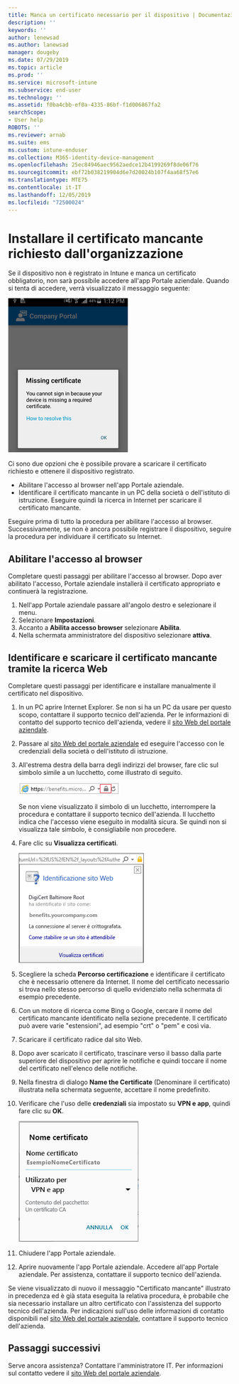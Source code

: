 ```yaml
---
title: Manca un certificato necessario per il dispositivo | Documentazione Microsoft
description: ''
keywords: ''
author: lenewsad
ms.author: lanewsad
manager: dougeby
ms.date: 07/29/2019
ms.topic: article
ms.prod: ''
ms.service: microsoft-intune
ms.subservice: end-user
ms.technology: ''
ms.assetid: f0ba4cbb-ef0a-4335-86bf-f1d006867fa2
searchScope:
- User help
ROBOTS: ''
ms.reviewer: arnab
ms.suite: ems
ms.custom: intune-enduser
ms.collection: M365-identity-device-management
ms.openlocfilehash: 25ec84946aec9562aedce12b4199269f8de06f76
ms.sourcegitcommit: ebf72b038219904d6e7d20024b107f4aa68f57e6
ms.translationtype: MTE75
ms.contentlocale: it-IT
ms.lasthandoff: 12/05/2019
ms.locfileid: "72500024"
---
```

# <a name="install-missing-certificate-required-by-your-organization"></a>Installare il certificato mancante richiesto dall'organizzazione  

Se il dispositivo non è registrato in Intune e manca un certificato obbligatorio, non sarà possibile accedere all'app Portale aziendale. Quando si tenta di accedere, verrà visualizzato il messaggio seguente:

![screenshot-error-message-about-missing-certificate](./media/andr-cert_install-1-cert_missing.png)

Ci sono due opzioni che è possibile provare a scaricare il certificato richiesto e ottenere il dispositivo registrato. 

- Abilitare l'accesso al browser nell'app Portale aziendale.
- Identificare il certificato mancante in un PC della società o dell'istituto di istruzione. Eseguire quindi la ricerca in Internet per scaricare il certificato mancante. 

Eseguire prima di tutto la procedura per abilitare l'accesso al browser. Successivamente, se non è ancora possibile registrare il dispositivo, seguire la procedura per individuare il certificato su Internet. 

## <a name="enable-browser-access"></a>Abilitare l'accesso al browser
Completare questi passaggi per abilitare l'accesso al browser. Dopo aver abilitato l'accesso, Portale aziendale installerà il certificato appropriato e continuerà la registrazione.    

1. Nell'app Portale aziendale passare all'angolo destro e selezionare il menu.  
2. Selezionare **Impostazioni**.  
3. Accanto a **Abilita accesso browser** selezionare **Abilita**.  
4. Nella schermata amministratore del dispositivo selezionare **attiva**. 

## <a name="identify-and-download-the-missing-certificate-through-web-search"></a>Identificare e scaricare il certificato mancante tramite la ricerca Web
Completare questi passaggi per identificare e installare manualmente il certificato nel dispositivo.  

1. In un PC aprire Internet Explorer. Se non si ha un PC da usare per questo scopo, contattare il supporto tecnico dell'azienda. Per le informazioni di contatto del supporto tecnico dell'azienda, vedere il [sito Web del portale aziendale](https://go.microsoft.com/fwlink/?linkid=2010980).

2. Passare al [sito Web del portale aziendale](https://go.microsoft.com/fwlink/?linkid=2010980) ed eseguire l'accesso con le credenziali della società o dell'istituto di istruzione.

3. All'estrema destra della barra degli indirizzi del browser, fare clic sul simbolo simile a un lucchetto, come illustrato di seguito.

    ![screenshot-internet-explorer-address-bar-padlock-symbol](./media/andr-missing-cert-ie-padlock-symbol.png)

    Se non viene visualizzato il simbolo di un lucchetto, interrompere la procedura e contattare il supporto tecnico dell'azienda. Il lucchetto indica che l'accesso viene eseguito in modalità sicura. Se quindi non si visualizza tale simbolo, è consigliabile non procedere.

4. Fare clic su **Visualizza certificati**.

    ![screenshot-internet-explorer-view-certificates-button-on-website-identification-dialog](./media/andr-missg-cert-ie-view-cert-button.png)

5. Scegliere la scheda **Percorso certificazione** e identificare il certificato che è necessario ottenere da Internet. Il nome del certificato necessario si trova nello stesso percorso di quello evidenziato nella schermata di esempio precedente.

6. Con un motore di ricerca come Bing o Google, cercare il nome del certificato mancante identificato nella sezione precedente. Il certificato può avere varie "estensioni", ad esempio "crt" o "pem" e così via.

7. Scaricare il certificato radice dal sito Web.

8. Dopo aver scaricato il certificato, trascinare verso il basso dalla parte superiore del dispositivo per aprire le notifiche e quindi toccare il nome del certificato nell'elenco delle notifiche.

4. Nella finestra di dialogo **Name the Certificate** (Denominare il certificato) illustrata nella schermata seguente, accettare il nome predefinito.

5. Verificare che l'uso delle **credenziali** sia impostato su **VPN e app**, quindi fare clic su **OK**.

    ![screenshot-certificate-name-dialog-showing-certificate-name](./media/andr-missing-cert-cert-name.png)

6. Chiudere l'app Portale aziendale.

7. Aprire nuovamente l'app Portale aziendale. Accedere all'app Portale aziendale. Per assistenza, contattare il supporto tecnico dell'azienda.

Se viene visualizzato di nuovo il messaggio "Certificato mancante" illustrato in precedenza ed è già stata eseguita la relativa procedura, è probabile che sia necessario installare un altro certificato con l'assistenza del supporto tecnico dell'azienda. Per indicazioni sull'uso delle informazioni di contatto disponibili nel [sito Web del portale aziendale](https://go.microsoft.com/fwlink/?linkid=2010980), contattare il supporto tecnico dell'azienda.

## <a name="next-steps"></a>Passaggi successivi  

Serve ancora assistenza? Contattare l'amministratore IT. Per informazioni sul contatto vedere il [sito Web del portale aziendale](https://go.microsoft.com/fwlink/?linkid=2010980).  
